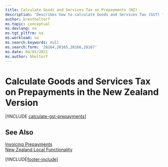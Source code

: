 ```yaml
---
title: Calculate Goods and Services Tax on Prepayments (NZ)
description: 'Describes how to calculate Goods and Services Tax (GST) for partial payments or prepayments based on the total invoice amount, instead of on a partial amount.'
author: brentholtorf
ms.topic: conceptual
ms.devlang: na
ms.tgt_pltfrm: na
ms.workload: na
ms.search.keywords: null
ms.search.form: '28164,28165,28166,28167'
ms.date: 04/01/2021
ms.author: bholtorf
---
```

# <a name="calculate-goods-and-services-tax-on-prepayments-in-the-new-zealand-version"></a><a name="calculate-goods-and-services-tax-on-prepayments-in-the-new-zealand-version"></a><a name="calculate-goods-and-services-tax-on-prepayments-in-the-new-zealand-version"></a>Calculate Goods and Services Tax on Prepayments in the New Zealand Version

[!INCLUDE [calculate-gst-prepayments](../includes/AUNZ/calculate-gst-prepayments.md)]

## <a name="see-also"></a><a name="see-also"></a><a name="see-also"></a>See Also

[Invoicing Prepayments](../../finance-invoice-prepayments.md)   
[New Zealand Local Functionality](new-zealand-local-functionality.md)


[!INCLUDE[footer-include](../../includes/footer-banner.md)]
